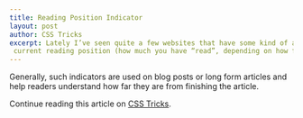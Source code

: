 ```yaml
---
title: Reading Position Indicator
layout: post
author: CSS Tricks
excerpt: Lately I’ve seen quite a few websites that have some kind of an indicator to display the
 current reading position (how much you have “read”, depending on how far you have scrolled down an article).
---
```


Generally, such indicators are used on blog posts or long form articles and help readers understand how far they are from finishing the article.

Continue reading this article on [CSS Tricks](https://css-tricks.com/reading-position-indicator/).